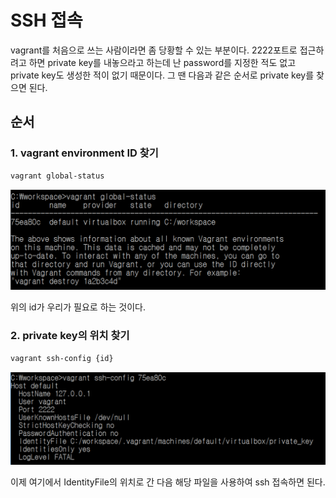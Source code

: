 # SSH 접속

vagrant를 처음으로 쓰는 사람이라면 좀 당황할 수 있는 부분이다. 2222포트로 접근하려고 하면 private key를 내놓으라고 하는데 난 password를 지정한 적도 없고 private key도 생성한 적이 없기 때문이다. 그 땐 다음과 같은 순서로 private key를 찾으면 된다.

## 순서

### 1. vagrant environment ID 찾기

```bash
vagrant global-status
```

![](/assets/global-status.PNG)

위의 id가 우리가 필요로 하는 것이다.

### 2. private key의 위치 찾기

```bash
vagrant ssh-config {id}
```

![](/assets/ssh-config.PNG)

이제 여기에서 IdentityFile의 위치로 간 다음 해당 파일을 사용하여 ssh 접속하면 된다.

